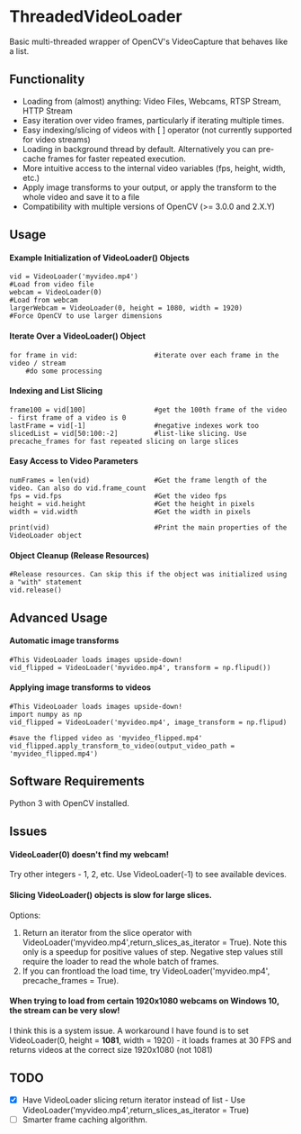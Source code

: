 # ThreadedVideoLoader
Basic multi-threaded wrapper of OpenCV's VideoCapture that behaves like a list.

## Functionality
* Loading from (almost) anything: Video Files, Webcams, RTSP Stream, HTTP Stream
* Easy iteration over video frames, particularly if iterating multiple times.
* Easy indexing/slicing of videos with [ ] operator (not currently supported for video streams)
* Loading in background thread by default. Alternatively you can pre-cache frames for faster repeated execution.
* More intuitive access to the internal video variables (fps, height, width, etc.)
* Apply image transforms to your output, or apply the transform to the whole video and save it to a file
* Compatibility with multiple versions of OpenCV (>= 3.0.0 and 2.X.Y)

## Usage

#### Example Initialization of VideoLoader() Objects
    vid = VideoLoader('myvideo.mp4')                                                #Load from video file
    webcam = VideoLoader(0)                                                         #Load from webcam
    largerWebcam = VideoLoader(0, height = 1080, width = 1920)                      #Force OpenCV to use larger dimensions

#### Iterate Over a VideoLoader() Object
    for frame in vid:                   #iterate over each frame in the video / stream
        #do some processing
    
#### Indexing and List Slicing
    frame100 = vid[100]                 #get the 100th frame of the video - first frame of a video is 0
    lastFrame = vid[-1]                 #negative indexes work too
    slicedList = vid[50:100:-2]         #list-like slicing. Use precache_frames for fast repeated slicing on large slices

#### Easy Access to Video Parameters
    numFrames = len(vid)                #Get the frame length of the video. Can also do vid.frame_count
    fps = vid.fps                       #Get the video fps
    height = vid.height                 #Get the height in pixels
    width = vid.width                   #Get the width in pixels

    print(vid)                          #Print the main properties of the VideoLoader object

#### Object Cleanup (Release Resources)
    #Release resources. Can skip this if the object was initialized using a "with" statement
    vid.release()

## Advanced Usage
#### Automatic image transforms
    #This VideoLoader loads images upside-down!
    vid_flipped = VideoLoader('myvideo.mp4', transform = np.flipud())

#### Applying image transforms to videos
    #This VideoLoader loads images upside-down!
    import numpy as np
    vid_flipped = VideoLoader('myvideo.mp4', image_transform = np.flipud)
    
    #save the flipped video as 'myvideo_flipped.mp4'
    vid_flipped.apply_transform_to_video(output_video_path = 'myvideo_flipped.mp4')
    
## Software Requirements
Python 3 with OpenCV installed.

## Issues
#### VideoLoader(0) doesn't find my webcam!
Try other integers - 1, 2, etc. Use VideoLoader(-1) to see available devices.

#### Slicing VideoLoader() objects is slow for large slices.
Options:
1. Return an iterator from the slice operator with VideoLoader('myvideo.mp4',return_slices_as_iterator = True). Note this only is a speedup for positive values of step. Negative step values still require the loader to read the whole batch of frames.
2. If you can frontload the load time, try VideoLoader('myvideo.mp4', precache_frames = True).

#### When trying to load from certain 1920x1080 webcams on Windows 10, the stream can be very slow!
I think this is a system issue. A workaround I have found is to set VideoLoader(0, height = **1081**, width = 1920) - it loads frames at 30 FPS and returns videos at the correct size 1920x1080 (not 1081)

## TODO
- [x] Have VideoLoader slicing return iterator instead of list - Use VideoLoader('myvideo.mp4',return_slices_as_iterator = True)
- [ ] Smarter frame caching algorithm. 
